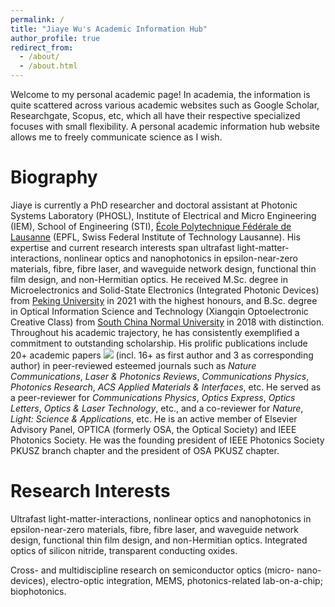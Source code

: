 ```yaml
---
permalink: /
title: "Jiaye Wu's Academic Information Hub"
author_profile: true
redirect_from: 
  - /about/
  - /about.html
---
```

Welcome to my personal academic page! In academia, the information is quite scattered across various academic websites such as Google Scholar, Researchgate, Scopus, etc, which all have their respective specialized focuses with small flexibility. A personal academic information hub website allows me to freely communicate science as I wish.

Biography
==============================

Jiaye is currently a PhD researcher and doctoral assistant at Photonic Systems Laboratory (PHOSL), Institute of Electrical and Micro Engineering (IEM), School of Engineering (STI), [École Polytechnique Fédérale de Lausanne](https://www.epfl.ch/) (EPFL, Swiss Federal Institute of Technology Lausanne). His expertise and current research interests span ultrafast light-matter-interactions, nonlinear optics and nanophotonics in epsilon-near-zero materials, fibre, fibre laser, and waveguide network design, functional thin film design, and non-Hermitian optics. He received M.Sc. degree in Microelectronics and Solid-State Electronics (Integrated Photonic Devices) from [Peking University](https://www.pku.edu.cn/) in 2021 with the highest honours, and B.Sc. degree in Optical Information Science and Technology (Xiangqin Optoelectronic Creative Class) from [South China Normal University](https://www.scnu.edu.cn/) in 2018 with distinction. Throughout his academic trajectory, he has consistently exemplified a commitment to outstanding scholarship. His prolific publications include 20+ academic papers <a href='https://scholar.google.com/citations?user=D2n8tswAAAAAJ'><img src="https://img.shields.io/endpoint?logo=Google%20Scholar&url=https%3A%2F%2Fcdn.jsdelivr.net%2Fgh%2Fjiaye-wu%2Fjiaye-wu.github.io@google-scholar-stats%2Fgs_data_shieldsio.json&labelColor=f6f6f6&color=9cf&style=flat&label=citations"></a> (incl. 16+ as first author and 3 as corresponding author) in peer-reviewed esteemed journals such as *Nature Communications*, *Laser & Photonics Reviews*, *Communications Physics*, *Photonics Research*, *ACS Applied Materials & Interfaces*, etc. He served as a peer-reviewer for *Communications Physics*, *Optics Express*, *Optics Letters*, *Optics & Laser Technology*, etc., and a co-reviewer for *Nature*, *Light: Science & Applications*, etc. He is an active member of Elsevier Advisory Panel, OPTICA (formerly OSA, the Optical Society) and IEEE Photonics Society. He was the founding president of IEEE Photonics Society PKUSZ branch chapter and the president of OSA PKUSZ chapter.

Research Interests
==============================

Ultrafast light-matter-interactions, nonlinear optics and nanophotonics in epsilon-near-zero materials, fibre, fibre laser, and waveguide network design, functional thin film design, and non-Hermitian optics. Integrated optics of silicon nitride, transparent conducting oxides.

Cross- and multidiscipline research on semiconductor optics (micro- nano-devices), electro-optic integration, MEMS, photonics-related lab-on-a-chip; biophotonics.


<!-- Other academic profiles
------------------------------

**ResearcherID** (Publons/Web of Science): [O-4210-2018](https://www.webofscience.com/wos/author/record/O-4210-2018) ; **Scopus**: [57196026613](https://www.scopus.com/authid/detail.uri?authorId=57196026613) -->